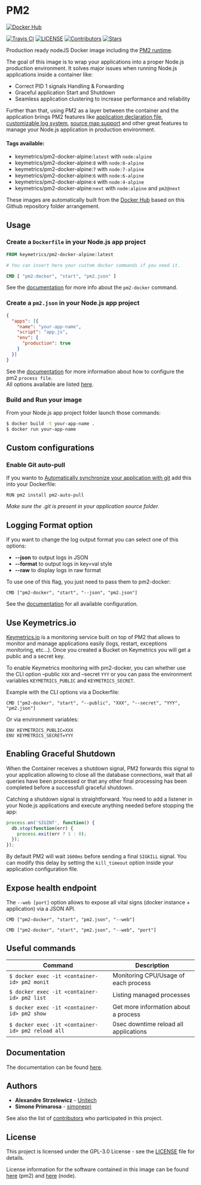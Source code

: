 # PM2

[![Docker Hub](http://dockeri.co/image/keymetrics/pm2-docker-alpine)](https://hub.docker.com/r/keymetrics/pm2-docker-alpine/)

[![Travis CI](https://travis-ci.org/keymetrics/pm2-docker-alpine.svg?branch=master)](https://travis-ci.org/keymetrics/pm2-docker-alpine)
[![LICENSE](https://img.shields.io/npm/l/express.svg)](LICENSE)
[![Contributors](https://img.shields.io/github/contributors/keymetrics/pm2-docker-alpine.svg)](https://github.com/keymetrics/pm2-docker-alpine/contributors)
[![Stars](https://img.shields.io/github/stars/keymetrics/pm2-docker-alpine.svg?style=flat)](https://github.com/keymetrics/pm2-docker-alpine/stargazers)

Production ready nodeJS Docker image including the [PM2 runtime](http://pm2.keymetrics.io/).

The goal of this image is to wrap your applications into a proper Node.js production environment. It solves major issues when running Node.js applications inside a container like:

- Correct PID 1 signals Handling & Forwarding
- Graceful application Start and Shutdown
- Seamless application clustering to increase performance and reliability

Further than that, using PM2 as a layer between the container and the application brings PM2 features like [application declaration file](http://pm2.keymetrics.io/docs/usage/application-declaration/), [customizable log system](http://pm2.keymetrics.io/docs/usage/log-management/), [source map support](http://pm2.keymetrics.io/docs/usage/source-map-support/) and other great features to manage your Node.js application in production environment.

#### Tags available:

- keymetrics/pm2-docker-alpine:`latest` with `node:alpine`
- keymetrics/pm2-docker-alpine:`8` with `node:8-alpine`
- keymetrics/pm2-docker-alpine:`7` with `node:7-alpine`
- keymetrics/pm2-docker-alpine:`6` with `node:6-alpine`
- keymetrics/pm2-docker-alpine:`4` with `node:4-alpine`
- keymetrics/pm2-docker-alpine:`next` with `node:alpine` and `pm2@next`

These images are automatically built from the [Docker Hub](https://hub.docker.com/r/keymetrics/pm2-docker-alpine/) based on this Github repository folder arrangement.


## Usage

### Create a `Dockerfile` in your Node.js app project

```dockerfile
FROM keymetrics/pm2-docker-alpine:latest

# You can insert here your custom docker commands if you need it.

CMD [ "pm2-docker", "start", "pm2.json" ]
```
See the [documentation](http://pm2.keymetrics.io/docs/usage/docker-pm2-nodejs/#usage) for more info about the `pm2-docker` command.

### Create a `pm2.json` in your Node.js app project

```json
{
  "apps": [{
    "name": "your-app-name",
    "script": "app.js",
    "env": {
      "production": true
    }
  }]
}
```

See the [documentation](http://pm2.keymetrics.io/docs/usage/application-declaration/) for more information about how to configure the pm2 `process file`.
<br>All options available are listed [here](http://pm2.keymetrics.io/docs/usage/application-declaration/#attributes-available).

### Build and Run your image
From your Node.js app project folder launch those commands:

```bash
$ docker build -t your-app-name .
$ docker run your-app-name
```

## Custom configurations

### Enable Git auto-pull

If you wanto to [Automatically synchronize your application with git](https://github.com/pm2-hive/pm2-auto-pull) add this into your Dockerfile:

```
RUN pm2 install pm2-auto-pull
```
*Make sure the .git is present in your application source folder.*

## Logging Format option

If you want to change the log output format you can select one of this options:

- **--json** to output logs in JSON
- **--format** to output logs in key=val style
- **--raw** to display logs in raw format

To use one of this flag, you just need to pass them to pm2-docker:

```
CMD ["pm2-docker", "start", "--json", "pm2.json"]
```

See the [documentation](http://pm2.keymetrics.io/docs/usage/docker-pm2-nodejs/#usage) for all available configuration.

## Use Keymetrics.io

[Keymetrics.io](https://keymetrics.io/) is a monitoring service built on top of PM2 that allows to monitor and manage applications easily (logs, restart, exceptions monitoring, etc...). Once you created a Bucket on Keymetrics you will get a public and a secret key.

To enable Keymetrics monitoring with pm2-docker, you can whether use the CLI option –public `XXX` and –secret `YYY` or you can pass the environment variables `KEYMETRICS_PUBLIC` and `KEYMETRICS_SECRET`.

Example with the CLI options via a Dockerfile:

```
CMD ["pm2-docker", "start", "--public", "XXX", "--secret", "YYY", "pm2.json"]
```

Or via environment variables:

```
ENV KEYMETRICS_PUBLIC=XXX
ENV KEYMETRICS_SECRET=YYY
```

## Enabling Graceful Shutdown

When the Container receives a shutdown signal, PM2 forwards this signal to your application allowing to close all the database connections, wait that all queries have been processed or that any other final processing has been completed before a successfull graceful shutdown.

Catching a shutdown signal is straightforward. You need to add a listener in your Node.js applications and execute anything needed before stopping the app:

```javascript
process.on('SIGINT', function() {
  db.stop(function(err) {
    process.exit(err ? 1 : 0);
  });
});
```
By default PM2 will wait `1600ms` before sending a final `SIGKILL` signal. You can modify this delay by setting the `kill_timeout` option inside your application configuration file.

## Expose health endpoint
The `--web [port]` option allows to expose all vital signs (docker instance + application) via a JSON API.

```
CMD ["pm2-docker", "start", "pm2.json", "--web"]
```
```
CMD ["pm2-docker", "start", "pm2.json", "--web", "port"]
```

## Useful commands 

Command | Description
--------|------------
```$ docker exec -it <container-id> pm2 monit``` | Monitoring CPU/Usage of each process
```$ docker exec -it <container-id> pm2 list``` | Listing managed processes
```$ docker exec -it <container-id> pm2 show``` | Get more information about a process
```$ docker exec -it <container-id> pm2 reload all``` | 0sec downtime reload all applications

## Documentation

The documentation can be found [here](http://pm2.keymetrics.io/docs/usage/docker-pm2-nodejs/).

## Authors
* **Alexandre Strzelewicz** - [Unitech](https://github.com/Unitech)
* **Simone Primarosa** - [simonepri](https://github.com/simonepri)

See also the list of [contributors](https://github.com/simonepri/roboprime/contributors) who participated in this project.


## License

This project is licensed under the GPL-3.0 License - see the [LICENSE](LICENSE) file for details.

License information for
the software contained in this image can be found [here](https://github.com/Unitech/pm2/blob/master/GNU-AGPL-3.0.txt) (pm2) and [here](https://github.com/nodejs/node/blob/master/LICENSE) (node).
